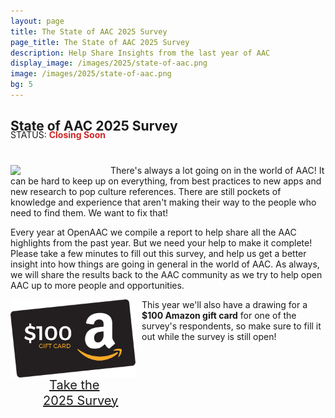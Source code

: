```yaml
---
layout: page
title: The State of AAC 2025 Survey
page_title: The State of AAC 2025 Survey
description: Help Share Insights from the last year of AAC
display_image: /images/2025/state-of-aac.png
image: /images/2025/state-of-aac.png
bg: 5
---
```

<style>
  img.tease {
    width: 80px;
    height: 80px;
    object-fit: contain;
    border-radius: 10px;
  }
</style>
<h2>State of AAC 2025 Survey</h2>
<div style='margin-top: -25px; margin-bottom: 40px;'>STATUS: <span style='font-weight: bold; color: #d12626;'>Closing Soon</span></div>
<img src="/images/modeling_ideas.svg" style='width: 150px; float: left; margin-right: 10px;'/>
<p>
  There's always a lot going on in the world of AAC! It can be
  hard to keep up on everything, from best practices to 
  new apps and new research to pop culture references. There
  are still pockets of knowledge and experience that aren't
  making their way to the people who need to find them. We
  want to fix that!
</p>
<p>
  Every year at OpenAAC we compile a report to help share all
  the AAC highlights from the past year. But we need your help
  to make it complete! Please take a few minutes to fill out 
  this survey, and help us get a better insight into how things
  are going in general in the world of AAC. As always, we will
  share the results back to the AAC community as we try to help
  open AAC up to more people and opportunities.
</p>
<img src="/images/2025/gift-card.png" style='float: left; width: 200px; margin-right: 10px;'/>
<p>This year we'll also have a drawing for a <b>$100 Amazon gift
  card</b> for one of the survey's respondents, so make sure to fill it out
  while the survey is still open!
<div style='clear: both;'></div>
<div style='width: 400px; margin: 0 auto; max-width: 100%;'>
  <a href="https://docs.google.com/forms/d/e/1FAIpQLSe1QS0tLUC4vQ88pZLSasPH_0a64ZFQbaRZCQEupM8stnuFdw/viewform?usp=dialog" class="button fit special" style='font-size: 20px; height: 90px; line-height: 25px; padding: 20px 10px;'>Take the<br/>2025 Survey</a>
</div>
